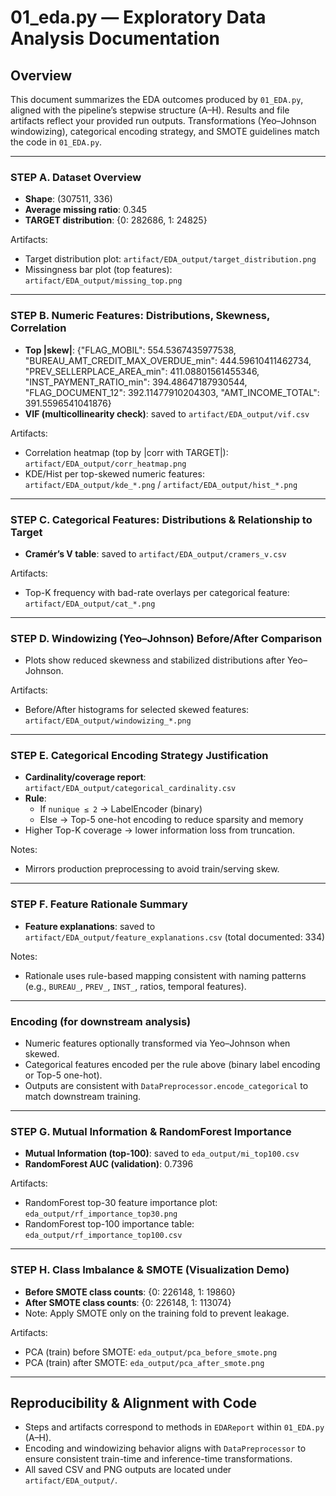 # 01_eda.py — Exploratory Data Analysis Documentation

## Overview

This document summarizes the EDA outcomes produced by `01_EDA.py`, aligned with the pipeline’s stepwise structure (A–H). Results and file artifacts reflect your provided run outputs. Transformations (Yeo–Johnson windowizing), categorical encoding strategy, and SMOTE guidelines match the code in `01_EDA.py`.

---

### STEP A. Dataset Overview
- **Shape**: (307511, 336)
- **Average missing ratio**: 0.345
- **TARGET distribution**: {0: 282686, 1: 24825}

Artifacts:
- Target distribution plot: `artifact/EDA_output/target_distribution.png`
- Missingness bar plot (top features): `artifact/EDA_output/missing_top.png`

---

### STEP B. Numeric Features: Distributions, Skewness, Correlation
- **Top |skew|**: {"FLAG_MOBIL": 554.5367435977538, "BUREAU_AMT_CREDIT_MAX_OVERDUE_min": 444.59610411462734, "PREV_SELLERPLACE_AREA_min": 411.08801561455346, "INST_PAYMENT_RATIO_min": 394.48647187930544, "FLAG_DOCUMENT_12": 392.11477910204303, "AMT_INCOME_TOTAL": 391.5596541041876}
- **VIF (multicollinearity check)**: saved to `artifact/EDA_output/vif.csv`

Artifacts:
- Correlation heatmap (top by |corr with TARGET|): `artifact/EDA_output/corr_heatmap.png`
- KDE/Hist per top-skewed numeric features: `artifact/EDA_output/kde_*.png` / `artifact/EDA_output/hist_*.png`

---

### STEP C. Categorical Features: Distributions & Relationship to Target
- **Cramér’s V table**: saved to `artifact/EDA_output/cramers_v.csv`

Artifacts:
- Top-K frequency with bad-rate overlays per categorical feature: `artifact/EDA_output/cat_*.png`

---

### STEP D. Windowizing (Yeo–Johnson) Before/After Comparison
- Plots show reduced skewness and stabilized distributions after Yeo–Johnson.

Artifacts:
- Before/After histograms for selected skewed features: `artifact/EDA_output/windowizing_*.png`

---

### STEP E. Categorical Encoding Strategy Justification
- **Cardinality/coverage report**: `artifact/EDA_output/categorical_cardinality.csv`
- **Rule**:
  - If `nunique ≤ 2` → LabelEncoder (binary)
  - Else → Top-5 one-hot encoding to reduce sparsity and memory
- Higher Top-K coverage → lower information loss from truncation.

Notes:
- Mirrors production preprocessing to avoid train/serving skew.

---

### STEP F. Feature Rationale Summary
- **Feature explanations**: saved to `artifact/EDA_output/feature_explanations.csv` (total documented: 334)

Notes:
- Rationale uses rule-based mapping consistent with naming patterns (e.g., `BUREAU_`, `PREV_`, `INST_`, ratios, temporal features).

---

### Encoding (for downstream analysis)
- Numeric features optionally transformed via Yeo–Johnson when skewed.
- Categorical features encoded per the rule above (binary label encoding or Top-5 one-hot).
- Outputs are consistent with `DataPreprocessor.encode_categorical` to match downstream training.

---

### STEP G. Mutual Information & RandomForest Importance
- **Mutual Information (top-100)**: saved to `eda_output/mi_top100.csv`
- **RandomForest AUC (validation)**: 0.7396

Artifacts:
- RandomForest top-30 feature importance plot: `eda_output/rf_importance_top30.png`
- RandomForest top-100 importance table: `eda_output/rf_importance_top100.csv`

---

### STEP H. Class Imbalance & SMOTE (Visualization Demo)
- **Before SMOTE class counts**: {0: 226148, 1: 19860}
- **After SMOTE class counts**: {0: 226148, 1: 113074}
- Note: Apply SMOTE only on the training fold to prevent leakage.

Artifacts:
- PCA (train) before SMOTE: `eda_output/pca_before_smote.png`
- PCA (train) after SMOTE: `eda_output/pca_after_smote.png`

---

## Reproducibility & Alignment with Code
- Steps and artifacts correspond to methods in `EDAReport` within `01_EDA.py` (A–H).
- Encoding and windowizing behavior aligns with `DataPreprocessor` to ensure consistent train-time and inference-time transformations.
- All saved CSV and PNG outputs are located under `artifact/EDA_output/`.
